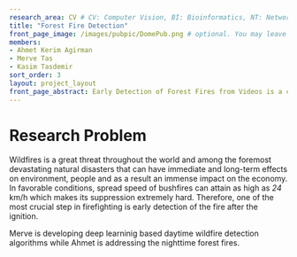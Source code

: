 ```yaml
---
research_area: CV # CV: Computer Vision, BI: Bioinformatics, NT: Network, ML: Machine Learning
title: "Forest Fire Detection"
front_page_image: /images/pubpic/DomePub.png # optional. You may leave it blank 
members:
- Ahmet Kerim Agirman
- Merve Tas
- Kasim Tasdemir
sort_order: 3 
layout: project_layout
front_page_abstract: Early Detection of Forest Fires from Videos is a challanging problem. Merve and Ahmet are addressing this problem in their PhD researches.
---
```

# Research Problem
Wildfires is a great threat throughout the world and among the foremost devastating natural disasters that can have immediate and long-term effects on environment, people and as a result an immense impact on the economy. In favorable conditions, spread speed of bushfires can attain as high as *24* km/h which makes its suppression extremely hard.  Therefore, one of the most crucial step in firefighting is early detection of the fire after the ignition.

Merve is developing deep learninig based daytime wildfire detection algorithms while Ahmet is addressing the nighttime forest fires.
